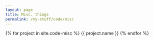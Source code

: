 ```yaml
---
layout: page
title: Misc. things
permalink: /my-stuff/code/misc
---
```

{% for project in site.code-misc %}
{{ project.name }}
{% endfor %}
